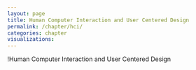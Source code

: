 ```yaml
---
layout: page
title: Human Computer Interaction and User Centered Design
permalink: /chapter/hci/
categories: chapter
visualizations:
---
```


!Human Computer Interaction and User Centered Design

